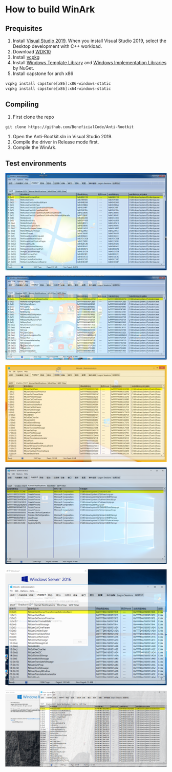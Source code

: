 # How to build WinArk
## Prequisites

1. Install [Visual Studio 2019](https://learn.microsoft.com/en-us/visualstudio/releases/2019/release-notes). When you install Visual Studio 2019, select the Desktop development with C++ workload.
2. Download [WDK10](https://learn.microsoft.com/en-au/windows-hardware/drivers/download-the-wdk)
3. Install [vcpkg](https://github.com/microsoft/vcpkg)
4. Install [Windows Template Library](https://wtl.sourceforge.io/) and [Windows Implementation Libraries](https://github.com/microsoft/wil) by NuGet.
5. Install capstone for arch x86
```
vcpkg install capstone[x86]:x86-windows-static
vcpkg install capstone[x86]:x64-windows-static
```

## Compiling
1. First clone the repo
```
git clone https://github.com/BeneficialCode/Anti-Rootkit
```
1. Open the Anti-Rootkit.sln in Visual Studio 2019.
2. Compile the driver in Release mode first.
3. Compile the WinArk.

## Test environments

![Windows 7 x86](resources/win7_x86.png)

![Windows 7 x64](resources/win7_x64.png)

![Windows 8 x64](resources/win8_x64.png)

![Windows 10 x64](resources/win10_x64.png)

![Windows Server 2016 x64](resources/winserver_2016_x64.png)

![Windows 11 x64](resources/win11_x64.png)





